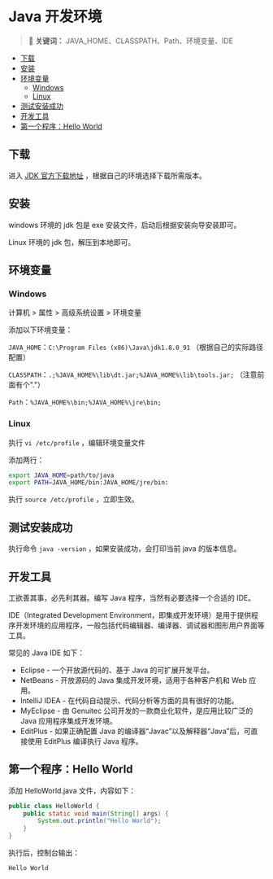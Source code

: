 # Java 开发环境

> :pushpin: **关键词：** JAVA_HOME、CLASSPATH、Path、环境变量、IDE

<!-- TOC depthFrom:2 depthTo:3 -->

- [下载](#下载)
- [安装](#安装)
- [环境变量](#环境变量)
    - [Windows](#windows)
    - [Linux](#linux)
- [测试安装成功](#测试安装成功)
- [开发工具](#开发工具)
- [第一个程序：Hello World](#第一个程序hello-world)

<!-- /TOC -->

## 下载

进入 [JDK 官方下载地址](http://www.oracle.com/technetwork/java/javase/downloads/jdk8-downloads-2133151.html) ，根据自己的环境选择下载所需版本。

## 安装

windows 环境的 jdk 包是 exe 安装文件，启动后根据安装向导安装即可。

Linux 环境的 jdk 包，解压到本地即可。

## 环境变量

### Windows

计算机 > 属性 > 高级系统设置 > 环境变量

添加以下环境变量：

`JAVA_HOME`：`C:\Program Files (x86)\Java\jdk1.8.0_91` （根据自己的实际路径配置）

`CLASSPATH`：`.;%JAVA_HOME%\lib\dt.jar;%JAVA_HOME%\lib\tools.jar;` （注意前面有个"."）

`Path`：`%JAVA_HOME%\bin;%JAVA_HOME%\jre\bin;`

### Linux

执行 `vi /etc/profile` ，编辑环境变量文件

添加两行：

```bash
export JAVA_HOME=path/to/java
export PATH=JAVA_HOME/bin:JAVA_HOME/jre/bin:
```

执行 `source /etc/profile` ，立即生效。

## 测试安装成功

执行命令 `java -version` ，如果安装成功，会打印当前 java 的版本信息。

## 开发工具

工欲善其事，必先利其器。编写 Java 程序，当然有必要选择一个合适的 IDE。

IDE（Integrated Development Environment，即集成开发环境）是用于提供程序开发环境的应用程序，一般包括代码编辑器、编译器、调试器和图形用户界面等工具。

常见的 Java IDE 如下：

- Eclipse - 一个开放源代码的、基于 Java 的可扩展开发平台。
- NetBeans - 开放源码的 Java 集成开发环境，适用于各种客户机和 Web 应用。
- IntelliJ IDEA - 在代码自动提示、代码分析等方面的具有很好的功能。
- MyEclipse - 由 Genuitec 公司开发的一款商业化软件，是应用比较广泛的 Java 应用程序集成开发环境。
- EditPlus - 如果正确配置 Java 的编译器“Javac”以及解释器“Java”后，可直接使用 EditPlus 编译执行 Java 程序。

## 第一个程序：Hello World

添加 HelloWorld.java 文件，内容如下：

```java
public class HelloWorld {
    public static void main(String[] args) {
        System.out.println("Hello World");
    }
}
```

执行后，控制台输出：

```
Hello World
```
